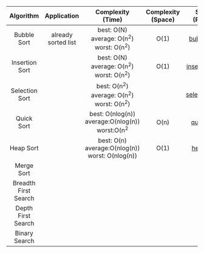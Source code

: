 |  Algorithm |  Application | Complexity (Time) | Complexity (Space) |  Source (Python) |  Source (Java) |
|:--------:|:--------:|:--------:|:--------:|:--------:|:--------:|
| Bubble Sort | already sorted list | best: O(N) </br> average: O(n<sup>2</sup>) </br> worst: O(n<sup>2</sup>) | O(1) | [bubble_sort](https://github.com/juyoung228/Evolving_Basic/blob/master/Algorithm/Source%20Code/Python/bubble_sort.ipynb) | | 
| Insertion Sort | | best: O(N) </br> average: O(n<sup>2</sup>) </br> worst: O(n<sup>2</sup>) | O(1) | [insertion_sort](https://github.com/juyoung228/Evolving_Basic/blob/master/Algorithm/Source%20Code/Python/insertion_sort.ipynb)| |
| Selection Sort| | best: O(n<sup>2</sup>) </br> average: O(n<sup>2</sup>) </br> worst: O(n<sup>2</sup>) | | [selection_sort](https://github.com/juyoung228/Evolving_Basic/blob/master/Algorithm/Source%20Code/Python/selection_sort.ipynb) | |
| Quick Sort| | best: O(nlog(n)) </br> average:O(nlog(n)) </br> worst:O(n<sup>2</sup> | O(n) | [quick_sort](https://github.com/juyoung228/Evolving_Basic/blob/master/Algorithm/Source%20Code/Python/quick_sort.ipynb) | |
| Heap Sort| | best: O(n) </br> average:O(nlog(n)) </br> worst: O(nlog(n)) | O(1) | [heap_sort](https://github.com/juyoung228/Evolving_Basic/blob/master/Algorithm/Source%20Code/Python/heap_sort.ipynb) | |
| Merge Sort| | | | | |
| Breadth First Search| | | | | |
| Depth First Search| | | | | |
| Binary Search| | | | | |




